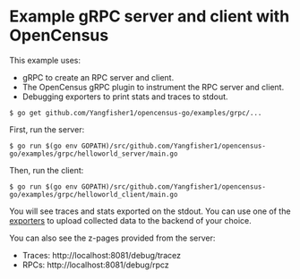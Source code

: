 # Example gRPC server and client with OpenCensus

This example uses:

* gRPC to create an RPC server and client.
* The OpenCensus gRPC plugin to instrument the RPC server and client.
* Debugging exporters to print stats and traces to stdout.

```
$ go get github.com/Yangfisher1/opencensus-go/examples/grpc/...
```

First, run the server:

```
$ go run $(go env GOPATH)/src/github.com/Yangfisher1/opencensus-go/examples/grpc/helloworld_server/main.go
```

Then, run the client:

```
$ go run $(go env GOPATH)/src/github.com/Yangfisher1/opencensus-go/examples/grpc/helloworld_client/main.go
```

You will see traces and stats exported on the stdout. You can use one of the
[exporters](https://godoc.org/github.com/Yangfisher1/opencensus-go/exporter)
to upload collected data to the backend of your choice.

You can also see the z-pages provided from the server:
* Traces: http://localhost:8081/debug/tracez
* RPCs: http://localhost:8081/debug/rpcz
